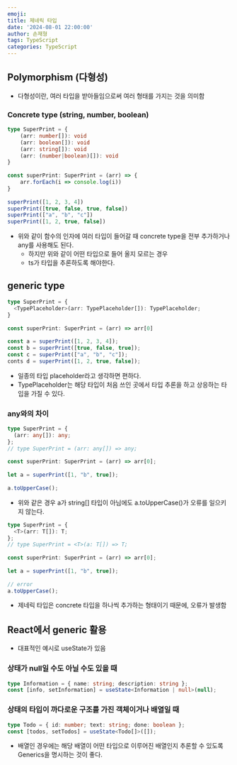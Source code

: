 ```yaml
---
emoji: 
title: 제네릭 타입
date: '2024-08-01 22:00:00'
author: 손재형
tags: TypeScript
categories: TypeScript
---
```


## Polymorphism (다형성)
- 다형성이란, 여러 타입을 받아들임으로써 여러 형태를 가지는 것을 의미함

### Concrete type (string, number, boolean)
```ts
type SuperPrint = {
	(arr: number[]): void
    (arr: boolean[]): void
    (arr: string[]): void
    (arr: (number|boolean)[]): void
}
 
const superPrint: SuperPrint = (arr) => {
	arr.forEach(i => console.log(i))
}
 
superPrint([1, 2, 3, 4])
superPrint([true, false, true, false])
superPrint(["a", "b", "c"])
superPrint([1, 2, true, false])
```
- 위와 같이 함수의 인자에 여러 타입이 들어갈 때 concrete type을 전부 추가하거나 any를 사용해도 된다.
    - 하지만 위와 같이 어떤 타입으로 들어 올지 모르는 경우
    - ts가 타입을 추론하도록 해야한다.

## generic type
```ts
type SuperPrint = {
  <TypePlaceholder>(arr: TypePlaceholder[]): TypePlaceholder;
}
 
const superPrint: SuperPrint = (arr) => arr[0]
 
const a = superPrint([1, 2, 3, 4]);
const b = superPrint([true, false, true]);
const c = superPrint(["a", "b", "c"]);
conts d = superPrint([1, 2, true, false]);
```
- 일종의 타입 placeholder라고 생각하면 편하다.
- TypePlaceholder는 해당 타입이 처음 쓰인 곳에서 타입 추론을 하고 상응하는 타입을 가질 수 있다.

### any와의 차이
```ts
type SuperPrint = {
  (arr: any[]): any;
};
// type SuperPrint = (arr: any[]) => any;
 
const superPrint: SuperPrint = (arr) => arr[0];
 
let a = superPrint([1, "b", true]);
 
a.toUpperCase();
```
- 위와 같은 경우 a가 string[] 타입이 아님에도 a.toUpperCase()가 오류를 일으키지 않는다.

```ts
type SuperPrint = {
  <T>(arr: T[]): T;
};
// type SuperPrint = <T>(a: T[]) => T;
 
const superPrint: SuperPrint = (arr) => arr[0];
 
let a = superPrint([1, "b", true]);
 
// error
a.toUpperCase();
```
- 제네릭 타입은 concrete 타입을 하나씩 추가하는 형태이기 때문에, 오류가 발생함

## React에서 generic 활용
- 대표적인 예시로 useState가 있음
### 상태가 null일 수도 아닐 수도 있을 때
```ts
type Information = { name: string; description: string };
const [info, setInformation] = useState<Information | null>(null);
```

### 상태의 타입이 까다로운 구조를 가진 객체이거나 배열일 때
```ts
type Todo = { id: number; text: string; done: boolean };
const [todos, setTodos] = useState<Todo[]>([]);
```
- 배열인 경우에는 해당 배열이 어떤 타입으로 이루어진 배열인지 추론할 수 있도록 Generics을 명시하는 것이 좋다.